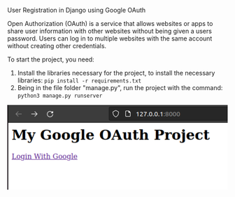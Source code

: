 User Registration in Django using Google OAuth

Open Authorization (OAuth) is a service that allows websites or apps to share user information with other websites 
without being given a users password. Users can log in to multiple websites with the same account without creating other credentials.



To start the project, you need:

1. Install the libraries necessary for the project, to install the necessary libraries: `pip install -r requirements.txt`
2. Being in the file folder "manage.py", run the project with the command:  `python3 manage.py runserver`


![alt text](readme_img/page1.png "Title")
